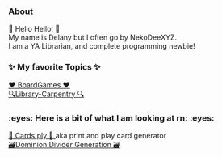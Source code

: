 <h3> About </h3>
<p> 👋 Hello Hello! 👋 </br> 
  My name is Delany but I often go by NekoDeeXYZ. </br>
I am a YA Librarian, and complete programming newbie! </p>
<h3> ✨ My favorite Topics ✨</h3>
<p> <a href= "https://github.com/search?q=topic%3Aboardgame&type=repositories"> ♥️ BoardGames ♥️ </a><br>
  <a href= "https://github.com/search?q=topic%3Alibrary-carpentry&type=repositories"> 🔍Library-Carpentry 🔍</a></p>
  
<h3> :eyes: Here is a bit of what I am looking at rn:  :eyes: </h3>
<p> <a href= "https://duckduckgo.com](https://github.com/jhauberg/cards.py"> 💖 Cards.ply 💖 </a>  aka print and play card generator <br> 
<a href= "https://github.com/sumpfork/dominiontabs"> 🗃️Dominion Divider Generation 🗃️</a> </p>

<!--
**NekoDeeXYZ/NekoDeeXYZ** is a ✨ _special_ ✨ repository because its `README.md` (this file) appears on your GitHub profile.
-->
